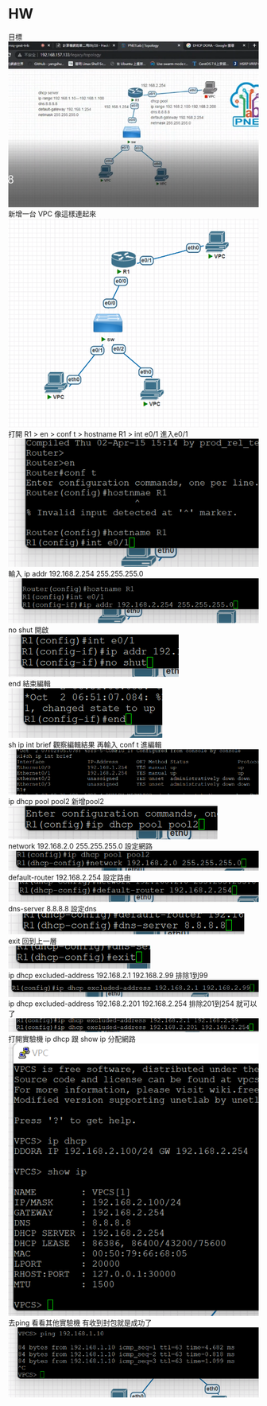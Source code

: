 # HW
目標  
![GITHUB](https://github.com/timmy10289/cisco/blob/main/pictures/0913/hw.png)  
新增一台 VPC 像這樣連起來  
![GITHUB](https://github.com/timmy10289/cisco/blob/main/pictures/0913/hw01.png)  
打開 R1 > en > conf t > hostname R1 > int e0/1  進入e0/1  
![GITHUB](https://github.com/timmy10289/cisco/blob/main/pictures/0913/hw02.png)  
輸入 ip addr 192.168.2.254 255.255.255.0  
![GITHUB](https://github.com/timmy10289/cisco/blob/main/pictures/0913/hw03.png)  
no shut 開啟  
![GITHUB](https://github.com/timmy10289/cisco/blob/main/pictures/0913/hw04.png)  
end 結束編輯  
![GITHUB](https://github.com/timmy10289/cisco/blob/main/pictures/0913/hw05.png)  
sh ip int brief 觀察編輯結果  再輸入 conf t 進編輯  
![GITHUB](https://github.com/timmy10289/cisco/blob/main/pictures/0913/hw15.png)  
ip dhcp pool pool2  新增pool2  
![GITHUB](https://github.com/timmy10289/cisco/blob/main/pictures/0913/hw07.png)  
network 192.168.2.0 255.255.255.0  設定網路  
![GITHUB](https://github.com/timmy10289/cisco/blob/main/pictures/0913/hw08.png)  
default-router 192.168.2.254  設定路由  
![GITHUB](https://github.com/timmy10289/cisco/blob/main/pictures/0913/hw09.png)  
dns-server 8.8.8.8  設定dns  
![GITHUB](https://github.com/timmy10289/cisco/blob/main/pictures/0913/hw10.png)  
exit 回到上一層  
![GITHUB](https://github.com/timmy10289/cisco/blob/main/pictures/0913/hw11.png)  
ip dhcp excluded-address 192.168.2.1 192.168.2.99  排除1到99  
![GITHUB](https://github.com/timmy10289/cisco/blob/main/pictures/0913/hw12.png)  
ip dhcp excluded-address 192.168.2.201 192.168.2.254  排除201到254  就可以了  
![GITHUB](https://github.com/timmy10289/cisco/blob/main/pictures/0913/hw13.png)  
打開實驗機 ip dhcp  跟 show ip 分配網路  
![GITHUB](https://github.com/timmy10289/cisco/blob/main/pictures/0913/hw14.png)  
去ping 看看其他實驗機 有收到封包就是成功了  
![GITHUB](https://github.com/timmy10289/cisco/blob/main/pictures/0913/hw16.png)  
  
